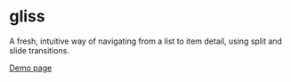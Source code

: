 gliss
=====
A fresh, intuitive way of navigating from a list to item detail, using split and slide transitions.  

[Demo page](dillion.github.io/gliss)